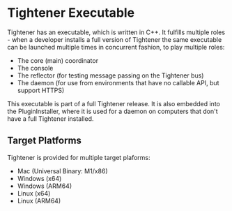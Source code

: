 # Tightener Executable

Tightener has an executable, which is written in C++. It fulfills multiple roles - when a developer installs a full version
of Tightener the same executable can be launched multiple times in concurrent fashion, to play multiple roles:

- The core (main) coordinator
- The console 
- The reflector (for testing message passing on the Tightener bus)
- The daemon (for use from environments that have no callable API, but support HTTPS)

This executable is part of a full Tightener release. It is also embedded into the PluginInstaller, where it is used
for a daemon on computers that don't have a full Tightener installed.

## Target Platforms

Tightener is provided for multiple target plaforms:

- Mac (Universal Binary: M1/x86)
- Windows (x64)
- Windows (ARM64)
- Linux (x64)
- Linux (ARM64)